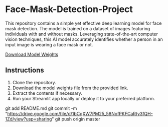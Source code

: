 # Face-Mask-Detection-Project
This repository contains a simple yet effective deep learning model for face mask detection. The model is trained on a dataset of images featuring individuals with and without masks. Leveraging state-of-the-art computer vision techniques, this AI model accurately identifies whether a person in an input image is wearing a face mask or not. 

[Download Model Weights](https://drive.google.com/file/d/1bCqXW7PM25_58NofPKFCaRty3fQH-1Zd/view?usp=sharing)

## Instructions

1. Clone the repository.
2. Download the model weights file from the provided link.
3. Extract the contents if necessary.
4. Run your Streamlit app locally or deploy it to your preferred platform.

git add README.md
git commit -m "https://drive.google.com/file/d/1bCqXW7PM25_58NofPKFCaRty3fQH-1Zd/view?usp=sharing"
git push origin master
